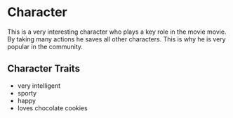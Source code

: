 # Character
This is a very interesting character who plays a key role in the movie movie. By taking many actions he saves all other characters. This is why he is very popular in the community.
## Character Traits
* very intelligent
* sporty
* happy
* loves chocolate cookies